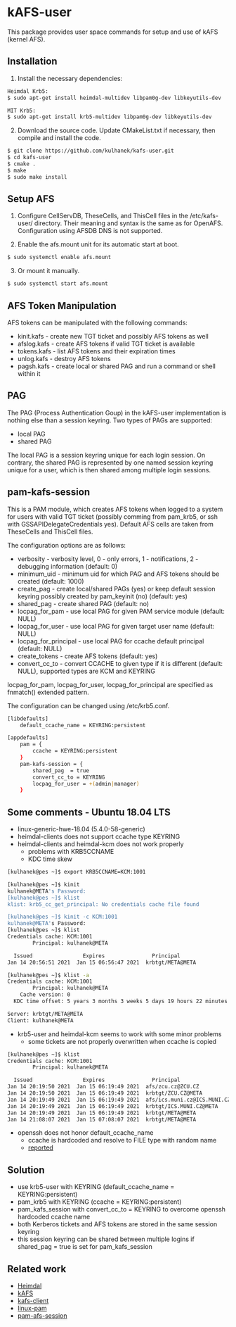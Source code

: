 # kAFS-user #
This package provides user space commands for setup and use of kAFS (kernel AFS). 

## Installation ##
1) Install the necessary dependencies:
```bash
Heimdal Krb5:
$ sudo apt-get install heimdal-multidev libpam0g-dev libkeyutils-dev

MIT Krb5:
$ sudo apt-get install krb5-multidev libpam0g-dev libkeyutils-dev
```

2) Download the source code. Update CMakeList.txt if necessary, then compile and install the code.
```bash
$ git clone https://github.com/kulhanek/kafs-user.git
$ cd kafs-user
$ cmake .
$ make
$ sudo make install
```

## Setup AFS ##
1) Configure CellServDB, TheseCells, and ThisCell files in the /etc/kafs-user/ directory. Their meaning and syntax
is the same as for OpenAFS. Configuration using AFSDB DNS is not supported.

2) Enable the afs.mount unit for its automatic start at boot.
```bash
$ sudo systemctl enable afs.mount
```

3) Or mount it manually.
```bash
$ sudo systemctl start afs.mount
```

## AFS Token Manipulation ##
AFS tokens can be manipulated with the following commands:

* kinit.kafs - create new TGT ticket and possibly AFS tokens as well
* afslog.kafs - create AFS tokens if valid TGT ticket is available
* tokens.kafs - list AFS tokens and their expiration times
* unlog.kafs - destroy AFS tokens
* pagsh.kafs - create local or shared PAG and run a command or shell within it


## PAG ##
The PAG (Process Authentication Goup) in the kAFS-user implementation is nothing else than a session keyring. Two types of PAGs are supported:
* local PAG
* shared PAG

The local PAG is a session keyring unique for each login session. On contrary, the shared PAG
is represented by one named session keyring unique for a user, which is then shared among multiple login sessions.


## pam-kafs-session ##
This is a PAM module, which creates AFS tokens when logged to a system for users with valid TGT ticket
(possibly comming from pam_krb5, or ssh with GSSAPIDelegateCredentials yes).
Default AFS cells are taken from TheseCells and ThisCell files.

The configuration options are as follows:
* verbosity - verbosity level, 0 - only errors, 1 - notifications, 2 - debugging information (default: 0)
* minimum_uid - minimum uid for which PAG and AFS tokens should be created (default: 1000)
* create_pag - create local/shared PAGs (yes) or keep default session keyring possibly created by pam_keyinit (no) (default: yes)
* shared_pag - create shared PAG (default: no)
* locpag_for_pam - use local PAG for given PAM service module (default: NULL)
* locpag_for_user - use local PAG for given target user name (default: NULL)
* locpag_for_principal  - use local PAG for ccache default principal (default: NULL)
* create_tokens - create AFS tokens (default: yes)
* convert_cc_to - convert CCACHE to given type if it is different (default: NULL), supported types are KCM and KEYRING

locpag_for_pam, locpag_for_user, locpag_for_principal are specified as fnmatch() extended pattern.

The configuration can be changed using /etc/krb5.conf.
```bash
[libdefaults]
    default_ccache_name = KEYRING:persistent

[appdefaults]
    pam = {
        ccache = KEYRING:persistent
    }
    pam-kafs-session = {
        shared_pag  = true
        convert_cc_to = KEYRING
        locpag_for_user = +(admin|manager)
    }
```

## Some comments - Ubuntu 18.04 LTS ##
* linux-generic-hwe-18.04 (5.4.0-58-generic)
* heimdal-clients does not support ccache type KEYRING
* heimdal-clients and heimdal-kcm does not work properly
  * problems with KRB5CCNAME
  * KDC time skew

```bash
[kulhanek@pes ~]$ export KRB5CCNAME=KCM:1001

[kulhanek@pes ~]$ kinit
kulhanek@META's Password:
[kulhanek@pes ~]$ klist
klist: krb5_cc_get_principal: No credentials cache file found

[kulhanek@pes ~]$ kinit -c KCM:1001
kulhanek@META's Password:
[kulhanek@pes ~]$ klist
Credentials cache: KCM:1001
        Principal: kulhanek@META

  Issued                Expires               Principal
Jan 14 20:56:51 2021  Jan 15 06:56:47 2021  krbtgt/META@META

[kulhanek@pes ~]$ klist -a
Credentials cache: KCM:1001
        Principal: kulhanek@META
    Cache version: 0
  KDC time offset: 5 years 3 months 3 weeks 5 days 19 hours 22 minutes 40 seconds

Server: krbtgt/META@META
Client: kulhanek@META
```
* krb5-user and heimdal-kcm seems to work with some minor problems
  * some tickets are not properly overwritten when ccache is copied
```bash
[kulhanek@pes ~]$ klist
Credentials cache: KCM:1001
        Principal: kulhanek@META

  Issued                Expires               Principal
Jan 14 20:19:50 2021  Jan 15 06:19:49 2021  afs/zcu.cz@ZCU.CZ
Jan 14 20:19:50 2021  Jan 15 06:19:49 2021  krbtgt/ZCU.CZ@META
Jan 14 20:19:49 2021  Jan 15 06:19:49 2021  afs/ics.muni.cz@ICS.MUNI.CZ
Jan 14 20:19:49 2021  Jan 15 06:19:49 2021  krbtgt/ICS.MUNI.CZ@META
Jan 14 20:19:49 2021  Jan 15 06:19:49 2021  krbtgt/META@META
Jan 14 21:08:07 2021  Jan 15 07:08:07 2021  krbtgt/META@META
```
* openssh does not honor default_ccache_name
  * ccache is hardcoded and resolve to FILE type with random name
  * [reported](https://bugs.launchpad.net/ubuntu/+source/openssh/+bug/1889548)

## Solution ##
* use krb5-user with KEYRING (default_ccache_name = KEYRING:persistent)
* pam_krb5 with KEYRING (ccache = KEYRING:persistent)
* pam_kafs_session with convert_cc_to = KEYRING to overcome openssh hardcoded ccache name
* both Kerberos tickets and AFS tokens are stored in the same session keyring
* this session keyring can be shared between multiple logins if shared_pag  = true is set for pam_kafs_session


## Related work ##
* [Heimdal](https://github.com/heimdal/heimdal)
* [kAFS](https://www.kernel.org/doc/html/latest/filesystems/afs.html)
* [kafs-client](https://www.infradead.org/~dhowells/kafs/kafs_client.html)
* [linux-pam](https://github.com/linux-pam/linux-pam)
* [pam-afs-session](https://www.eyrie.org/~eagle/software/pam-afs-session/)

